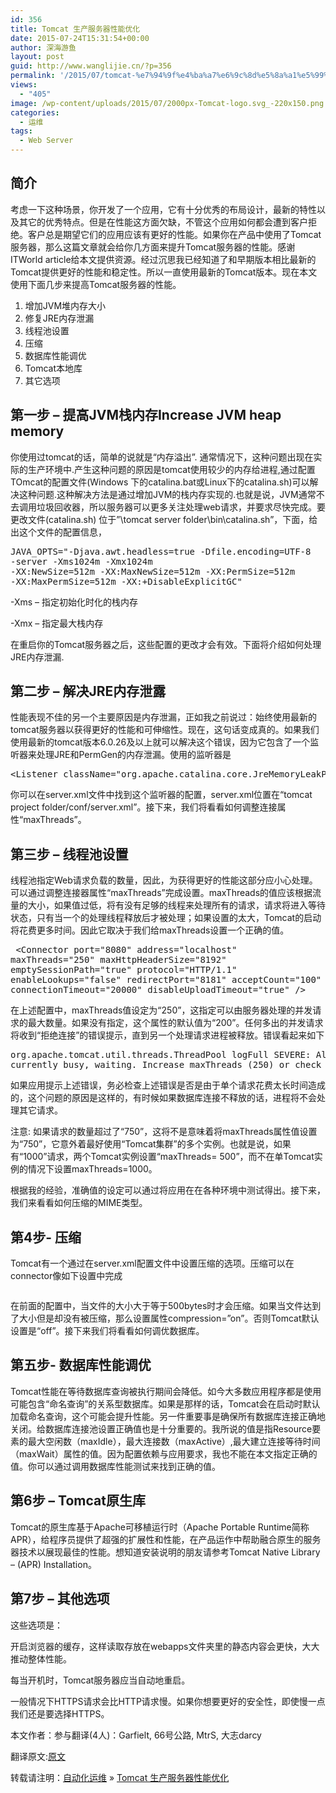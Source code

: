 ```yaml
---
id: 356
title: Tomcat 生产服务器性能优化
date: 2015-07-24T15:31:54+00:00
author: 深海游鱼
layout: post
guid: http://www.wanglijie.cn/?p=356
permalink: '/2015/07/tomcat-%e7%94%9f%e4%ba%a7%e6%9c%8d%e5%8a%a1%e5%99%a8%e6%80%a7%e8%83%bd%e4%bc%98%e5%8c%96.html'
views:
  - "405"
image: /wp-content/uploads/2015/07/2000px-Tomcat-logo.svg_-220x150.png
categories:
  - 运维
tags:
  - Web Server
---
```

## 简介

考虑一下这种场景，你开发了一个应用，它有十分优秀的布局设计，最新的特性以及其它的优秀特点。但是在性能这方面欠缺，不管这个应用如何都会遭到客户拒绝。客户总是期望它们的应用应该有更好的性能。如果你在产品中使用了Tomcat服务器，那么这篇文章就会给你几方面来提升Tomcat服务器的性能。感谢ITWorld article给本文提供资源。经过沉思我已经知道了和早期版本相比最新的Tomcat提供更好的性能和稳定性。所以一直使用最新的Tomcat版本。现在本文使用下面几步来提高Tomcat服务器的性能。

  1. 增加JVM堆内存大小
  2. 修复JRE内存泄漏
  3. 线程池设置
  4. 压缩
  5. 数据库性能调优
  6. Tomcat本地库
  7. 其它选项

## 第一步 – 提高JVM栈内存Increase JVM heap memory

你使用过tomcat的话，简单的说就是“内存溢出”. 通常情况下，这种问题出现在实际的生产环境中.产生这种问题的原因是tomcat使用较少的内存给进程,通过配置TOmcat的配置文件(Windows 下的catalina.bat或Linux下的catalina.sh)可以解决这种问题.这种解决方法是通过增加JVM的栈内存实现的.也就是说，JVM通常不去调用垃圾回收器，所以服务器可以更多关注处理web请求，并要求尽快完成。要更改文件(catalina.sh) 位于&#8221;\tomcat server folder\bin\catalina.sh&#8221;，下面，给出这个文件的配置信息，

<pre class="prettyprint linenums">JAVA_OPTS="-Djava.awt.headless=true -Dfile.encoding=UTF-8
-server -Xms1024m -Xmx1024m
-XX:NewSize=512m -XX:MaxNewSize=512m -XX:PermSize=512m
-XX:MaxPermSize=512m -XX:+DisableExplicitGC"
</pre>

-Xms – 指定初始化时化的栈内存
  
-Xmx – 指定最大栈内存
  
在重启你的Tomcat服务器之后，这些配置的更改才会有效。下面将介绍如何处理JRE内存泄漏.

## 第二步 – 解决JRE内存泄露

性能表现不佳的另一个主要原因是内存泄漏，正如我之前说过：始终使用最新的tomcat服务器以获得更好的性能和可伸缩性。现在，这句话变成真的。如果我们使用最新的tomcat版本6.0.26及以上就可以解决这个错误，因为它包含了一个监听器来处理JRE和PermGen的内存泄漏。使用的监听器是

<pre class="prettyprint linenums">&lt;Listener className="org.apache.catalina.core.JreMemoryLeakPreventionListener" /&gt;</pre>

你可以在server.xml文件中找到这个监听器的配置，server.xml位置在“tomcat project folder/conf/server.xml”。接下来，我们将看看如何调整连接属性“maxThreads”。

## 第三步 – 线程池设置

线程池指定Web请求负载的数量，因此，为获得更好的性能这部分应小心处理。可以通过调整连接器属性“maxThreads”完成设置。maxThreads的值应该根据流量的大小，如果值过低，将有没有足够的线程来处理所有的请求，请求将进入等待状态，只有当一个的处理线程释放后才被处理；如果设置的太大，Tomcat的启动将花费更多时间。因此它取决于我们给maxThreads设置一个正确的值。

<pre class="prettyprint linenums"> &lt;Connector port="8080" address="localhost"
maxThreads="250" maxHttpHeaderSize="8192"
emptySessionPath="true" protocol="HTTP/1.1"
enableLookups="false" redirectPort="8181" acceptCount="100"
connectionTimeout="20000" disableUploadTimeout="true" /&gt;</pre>

在上述配置中，maxThreads值设定为“250”，这指定可以由服务器处理的并发请求的最大数量。如果没有指定，这个属性的默认值为“200”。任何多出的并发请求将收到“拒绝连接”的错误提示，直到另一个处理请求进程被释放。错误看起来如下

<pre class="prettyprint linenums">org.apache.tomcat.util.threads.ThreadPool logFull SEVERE: All threads (250) are
currently busy, waiting. Increase maxThreads (250) or check the servlet status
</pre>

如果应用提示上述错误，务必检查上述错误是否是由于单个请求花费太长时间造成的，这个问题的原因是这样的，有时候如果数据库连接不释放的话，进程将不会处理其它请求。

注意: 如果请求的数量超过了“750”，这将不是意味着将maxThreads属性值设置为“750”，它意外着最好使用“Tomcat集群”的多个实例。也就是说，如果有“1000”请求，两个Tomcat实例设置“maxThreads= 500”，而不在单Tomcat实例的情况下设置maxThreads=1000。

根据我的经验，准确值的设定可以通过将应用在在各种环境中测试得出。接下来，我们来看看如何压缩的MIME类型。

## 第4步- 压缩

Tomcat有一个通过在server.xml配置文件中设置压缩的选项。压缩可以在connector像如下设置中完成

<pre class="prettyprint linenums"></pre>

在前面的配置中，当文件的大小大于等于500bytes时才会压缩。如果当文件达到了大小但是却没有被压缩，那么设置属性compression=&#8221;on&#8221;。否则Tomcat默认设置是“off”。接下来我们将看看如何调优数据库。

## 第五步- 数据库性能调优

Tomcat性能在等待数据库查询被执行期间会降低。如今大多数应用程序都是使用可能包含“命名查询”的关系型数据库。如果是那样的话，Tomcat会在启动时默认加载命名查询，这个可能会提升性能。另一件重要事是确保所有数据库连接正确地关闭。给数据库连接池设置正确值也是十分重要的。我所说的值是指Resource要素的最大空闲数（maxIdle），最大连接数（maxActive）,最大建立连接等待时间（maxWait）属性的值。因为配置依赖与应用要求，我也不能在本文指定正确的值。你可以通过调用数据库性能测试来找到正确的值。

## 第6步 – Tomcat原生库

Tomcat的原生库基于Apache可移植运行时（Apache Portable Runtime简称APR），给程序员提供了超强的扩展性和性能，在产品运作中帮助融合原生的服务器技术以展现最佳的性能。想知道安装说明的朋友请参考Tomcat Native Library – (APR) Installation。

## 第7步 – 其他选项

这些选项是：
  
开启浏览器的缓存，这样读取存放在webapps文件夹里的静态内容会更快，大大推动整体性能。
  
每当开机时，Tomcat服务器应当自动地重启。
  
一般情况下HTTPS请求会比HTTP请求慢。如果你想要更好的安全性，即使慢一点我们还是要选择HTTPS。

本文作者：参与翻译(4人)：Garfielt, 66号公路, MtrS, 大志darcy
  
翻译原文:<a href="http://www.oschina.net/translate/tomcat-performance-tuning" target="_blank">原文</a>

转载请注明：[自动化运维](http://www.wanglijie.cn) &raquo; [Tomcat 生产服务器性能优化](http://www.wanglijie.cn/2015/07/tomcat-%e7%94%9f%e4%ba%a7%e6%9c%8d%e5%8a%a1%e5%99%a8%e6%80%a7%e8%83%bd%e4%bc%98%e5%8c%96.html)
